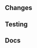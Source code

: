 <!--
Thank you for your contribution to iTwinUI.

If you are only making changes to the docs site using the "Edit page on GitHub" link,
then you can ignore most of this template.
-->

## Changes

<!--
What kind of code changes does this PR include?
Mention anything that could be helpful for reviewers and include screenshots for visual changes.
-->

## Testing

<!--
How did you test your changes?
If your PR has visual changes, then make sure they are demonstrated in css-workshop and react-workshop, then approve visual test images for both (`yarn approve:css` and `yarn approve:react`).

If not applicable, you can write "N/A".
-->

## Docs

<!--
If your PR includes user-facing changes, then update docs in all places (JSDoc, website, stories, etc).
Make sure to include a changeset (`yarn changeset`).

If not applicable, you can write "N/A".
-->
